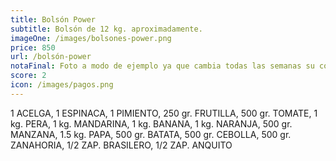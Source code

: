 ```yaml
---
title: Bolsón Power
subtitle: Bolsón de 12 kg. aproximadamente.
imageOne: /images/bolsones-power.png
price: 850
url: /bolsón-power
notaFinal: Foto a modo de ejemplo ya que cambia todas las semanas su contenido.
score: 2
icon: /images/pagos.png
---
```

1 ACELGA, 1 ESPINACA, 1 PIMIENTO, 250 gr. FRUTILLA, 500 gr. TOMATE, 1 kg. PERA, 1 kg. MANDARINA, 1 kg. BANANA, 1 kg. NARANJA, 500 gr. MANZANA, 1.5 kg. PAPA, 500 gr. BATATA, 500 gr. CEBOLLA, 500 gr. ZANAHORIA, 1/2 ZAP. BRASILERO, 1/2 ZAP. ANQUITO